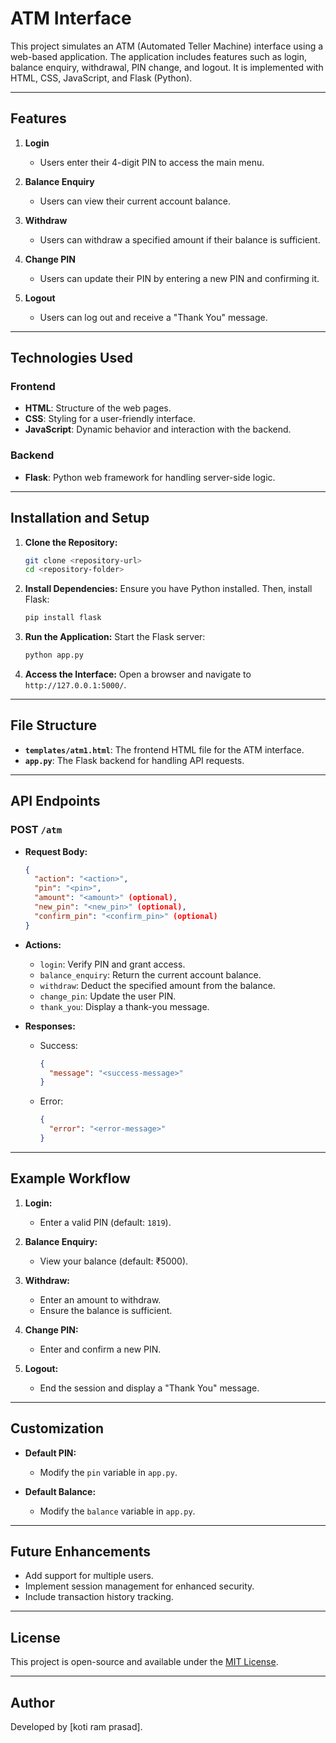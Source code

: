 # ATM Interface

This project simulates an ATM (Automated Teller Machine) interface using a web-based application. The application includes features such as login, balance enquiry, withdrawal, PIN change, and logout. It is implemented with HTML, CSS, JavaScript, and Flask (Python).

---

## Features

1. **Login**
   - Users enter their 4-digit PIN to access the main menu.

2. **Balance Enquiry**
   - Users can view their current account balance.

3. **Withdraw**
   - Users can withdraw a specified amount if their balance is sufficient.

4. **Change PIN**
   - Users can update their PIN by entering a new PIN and confirming it.

5. **Logout**
   - Users can log out and receive a "Thank You" message.

---

## Technologies Used

### Frontend
- **HTML**: Structure of the web pages.
- **CSS**: Styling for a user-friendly interface.
- **JavaScript**: Dynamic behavior and interaction with the backend.

### Backend
- **Flask**: Python web framework for handling server-side logic.

---

## Installation and Setup

1. **Clone the Repository:**
   ```bash
   git clone <repository-url>
   cd <repository-folder>
   ```

2. **Install Dependencies:**
   Ensure you have Python installed. Then, install Flask:
   ```bash
   pip install flask
   ```

3. **Run the Application:**
   Start the Flask server:
   ```bash
   python app.py
   ```

4. **Access the Interface:**
   Open a browser and navigate to `http://127.0.0.1:5000/`.

---

## File Structure

- **`templates/atm1.html`**: The frontend HTML file for the ATM interface.
- **`app.py`**: The Flask backend for handling API requests.

---

## API Endpoints

### POST `/atm`

- **Request Body:**
  ```json
  {
    "action": "<action>",
    "pin": "<pin>",
    "amount": "<amount>" (optional),
    "new_pin": "<new_pin>" (optional),
    "confirm_pin": "<confirm_pin>" (optional)
  }
  ```

- **Actions:**
  - `login`: Verify PIN and grant access.
  - `balance_enquiry`: Return the current account balance.
  - `withdraw`: Deduct the specified amount from the balance.
  - `change_pin`: Update the user PIN.
  - `thank_you`: Display a thank-you message.

- **Responses:**
  - Success:
    ```json
    {
      "message": "<success-message>"
    }
    ```
  - Error:
    ```json
    {
      "error": "<error-message>"
    }
    ```

---

## Example Workflow

1. **Login:**
   - Enter a valid PIN (default: `1819`).

2. **Balance Enquiry:**
   - View your balance (default: ₹5000).

3. **Withdraw:**
   - Enter an amount to withdraw.
   - Ensure the balance is sufficient.

4. **Change PIN:**
   - Enter and confirm a new PIN.

5. **Logout:**
   - End the session and display a "Thank You" message.

---

## Customization

- **Default PIN:**
  - Modify the `pin` variable in `app.py`.

- **Default Balance:**
  - Modify the `balance` variable in `app.py`.

---

## Future Enhancements

- Add support for multiple users.
- Implement session management for enhanced security.
- Include transaction history tracking.

---

## License
This project is open-source and available under the [MIT License](LICENSE).

---

## Author
Developed by [koti ram prasad].
